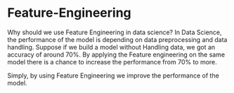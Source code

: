 # Feature-Engineering
Why should we use Feature Engineering in data science?
In Data Science, the performance of the model is depending on data preprocessing and data handling. Suppose if we build a model without Handling data, we got an accuracy of around 70%. By applying the Feature engineering on the same model there is a chance to increase the performance from 70% to more.

Simply, by using Feature Engineering we improve the performance of the model.
